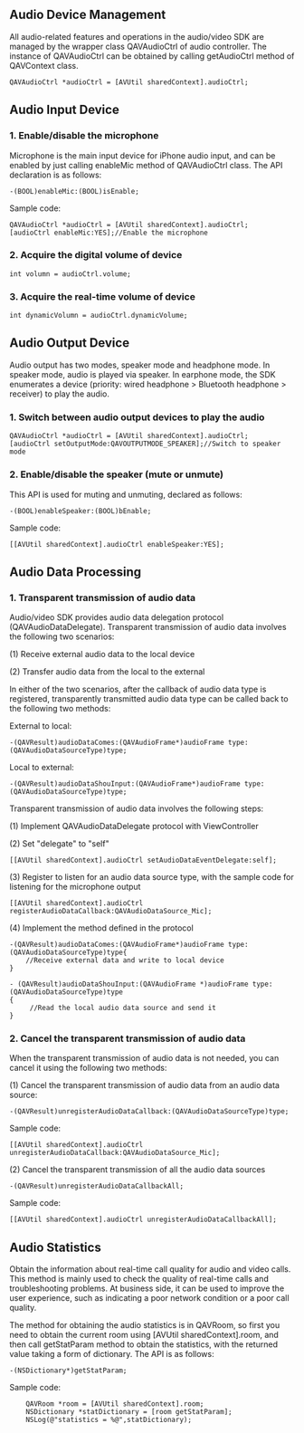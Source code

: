 ## Audio Device Management
All audio-related features and operations in the audio/video SDK are managed by the wrapper class QAVAudioCtrl of audio controller. The instance of QAVAudioCtrl can be obtained by calling getAudioCtrl method of QAVContext class.

```
QAVAudioCtrl *audioCtrl = [AVUtil sharedContext].audioCtrl;
```
## Audio Input Device
### 1. Enable/disable the microphone
Microphone is the main input device for iPhone audio input, and can be enabled by just calling enableMic method of QAVAudioCtrl class. The API declaration is as follows:

```
-(BOOL)enableMic:(BOOL)isEnable;
```
Sample code:
```
QAVAudioCtrl *audioCtrl = [AVUtil sharedContext].audioCtrl;
[audioCtrl enableMic:YES];//Enable the microphone
```
### 2. Acquire the digital volume of device 

```
int volumn = audioCtrl.volume;
```
### 3. Acquire the real-time volume of device

```
int dynamicVolumn = audioCtrl.dynamicVolume;
```
## Audio Output Device
Audio output has two modes, speaker mode and headphone mode. In speaker mode, audio is played via speaker. In earphone mode, the SDK enumerates a device (priority: wired headphone > Bluetooth headphone > receiver) to play the audio.

### 1. Switch between audio output devices to play the audio
```
QAVAudioCtrl *audioCtrl = [AVUtil sharedContext].audioCtrl;
[audioCtrl setOutputMode:QAVOUTPUTMODE_SPEAKER];//Switch to speaker mode
```
### 2. Enable/disable the speaker (mute or unmute)
This API is used for muting and unmuting, declared as follows:
		
```
-(BOOL)enableSpeaker:(BOOL)bEnable; 
```
Sample code:
```
[[AVUtil sharedContext].audioCtrl enableSpeaker:YES];
```
## Audio Data Processing
### 1. Transparent transmission of audio data
Audio/video SDK provides audio data delegation protocol (QAVAudioDataDelegate). Transparent transmission of audio data involves the following two scenarios:

(1) Receive external audio data to the local device

(2) Transfer audio data from the local to the external

In either of the two scenarios, after the callback of audio data type is registered, transparently transmitted audio data type can be called back to the following two methods:

External to local:
```
-(QAVResult)audioDataComes:(QAVAudioFrame*)audioFrame type:(QAVAudioDataSourceType)type;
```
Local to external:
```
-(QAVResult)audioDataShouInput:(QAVAudioFrame*)audioFrame type:(QAVAudioDataSourceType)type;
```


Transparent transmission of audio data involves the following steps:

(1) Implement QAVAudioDataDelegate protocol with ViewController

(2) Set "delegate" to "self"

```
[[AVUtil sharedContext].audioCtrl setAudioDataEventDelegate:self];
```
 (3) Register to listen for an audio data source type, with the sample code for listening for the microphone output
```
[[AVUtil sharedContext].audioCtrl registerAudioDataCallback:QAVAudioDataSource_Mic];
```
(4) Implement the method defined in the protocol
```
-(QAVResult)audioDataComes:(QAVAudioFrame*)audioFrame type:(QAVAudioDataSourceType)type{
    //Receive external data and write to local device
}
 
- (QAVResult)audioDataShouInput:(QAVAudioFrame *)audioFrame type:(QAVAudioDataSourceType)type
{
     //Read the local audio data source and send it
}
```
### 2. Cancel the transparent transmission of audio data
When the transparent transmission of audio data is not needed, you can cancel it using the following two methods:

(1) Cancel the transparent transmission of audio data from an audio data source:

```
-(QAVResult)unregisterAudioDataCallback:(QAVAudioDataSourceType)type;
```
Sample code:

```
[[AVUtil sharedContext].audioCtrl unregisterAudioDataCallback:QAVAudioDataSource_Mic];
```

(2) Cancel the transparent transmission of all the audio data sources

```
-(QAVResult)unregisterAudioDataCallbackAll;
```
Sample code:
```
[[AVUtil sharedContext].audioCtrl unregisterAudioDataCallbackAll];
```
 

## Audio Statistics
Obtain the information about real-time call quality for audio and video calls. This method is mainly used to check the quality of real-time calls and troubleshooting problems. At business side, it can be used to improve the user experience, such as indicating a poor network condition or a poor call quality.

The method for obtaining the audio statistics is in QAVRoom, so first you need to obtain the current room using [AVUtil sharedContext].room, and then call getStatParam method to obtain the statistics, with the returned value taking a form of dictionary. The API is as follows:
```
-(NSDictionary*)getStatParam; 
```
Sample code:

```
    QAVRoom *room = [AVUtil sharedContext].room;
    NSDictionary *statDictionary = [room getStatParam];
    NSLog(@"statistics = %@",statDictionary);
```

